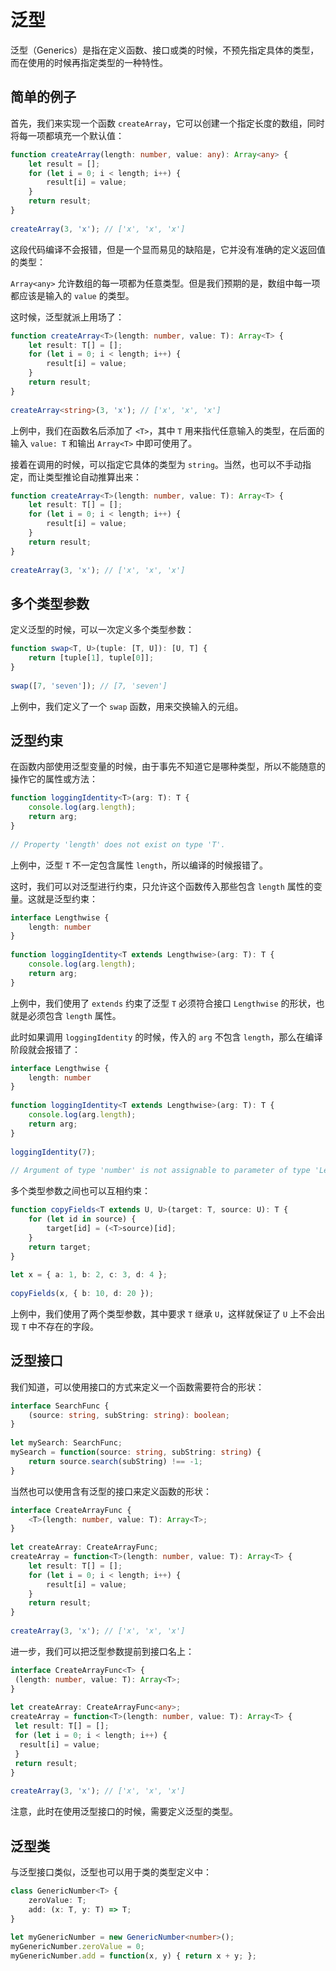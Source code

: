 # 泛型

泛型（Generics）是指在定义函数、接口或类的时候，不预先指定具体的类型，而在使用的时候再指定类型的一种特性。

## 简单的例子

首先，我们来实现一个函数 `createArray`，它可以创建一个指定长度的数组，同时将每一项都填充一个默认值：

``` typescript
function createArray(length: number, value: any): Array<any> {
	let result = [];
	for (let i = 0; i < length; i++) {
		result[i] = value;
	}
	return result;
}
 
createArray(3, 'x'); // ['x', 'x', 'x']
```

这段代码编译不会报错，但是一个显而易见的缺陷是，它并没有准确的定义返回值的类型：

`Array<any>` 允许数组的每一项都为任意类型。但是我们预期的是，数组中每一项都应该是输入的 `value` 的类型。

这时候，泛型就派上用场了：

``` typescript
function createArray<T>(length: number, value: T): Array<T> {
	let result: T[] = [];
	for (let i = 0; i < length; i++) {
		result[i] = value;
	}
	return result;
}
 
createArray<string>(3, 'x'); // ['x', 'x', 'x']
```

上例中，我们在函数名后添加了 `<T>`，其中 `T` 用来指代任意输入的类型，在后面的输入 `value: T` 和输出 `Array<T>` 中即可使用了。

接着在调用的时候，可以指定它具体的类型为 `string`。当然，也可以不手动指定，而让类型推论自动推算出来：

``` typescript
function createArray<T>(length: number, value: T): Array<T> {
	let result: T[] = [];
	for (let i = 0; i < length; i++) {
		result[i] = value;
	}
	return result;
}
 
createArray(3, 'x'); // ['x', 'x', 'x']
```

## 多个类型参数

定义泛型的时候，可以一次定义多个类型参数：

``` typescript
function swap<T, U>(tuple: [T, U]): [U, T] {
	return [tuple[1], tuple[0]];
}
 
swap([7, 'seven']); // [7, 'seven']
```

上例中，我们定义了一个 `swap` 函数，用来交换输入的元组。

## 泛型约束

在函数内部使用泛型变量的时候，由于事先不知道它是哪种类型，所以不能随意的操作它的属性或方法：

``` typescript
function loggingIdentity<T>(arg: T): T {
	console.log(arg.length);
	return arg;
}
 
// Property 'length' does not exist on type 'T'.
```

上例中，泛型 `T` 不一定包含属性 `length`，所以编译的时候报错了。

这时，我们可以对泛型进行约束，只允许这个函数传入那些包含 `length` 属性的变量。这就是泛型约束：

``` typescript
interface Lengthwise {
	length: number
}
 
function loggingIdentity<T extends Lengthwise>(arg: T): T {
	console.log(arg.length);
	return arg;
}
```

上例中，我们使用了 `extends` 约束了泛型 `T` 必须符合接口 `Lengthwise` 的形状，也就是必须包含 `length` 属性。

此时如果调用 `loggingIdentity` 的时候，传入的 `arg` 不包含 `length`，那么在编译阶段就会报错了：

``` typescript
interface Lengthwise {
	length: number
}
 
function loggingIdentity<T extends Lengthwise>(arg: T): T {
	console.log(arg.length);
	return arg;
}
 
loggingIdentity(7);
 
// Argument of type 'number' is not assignable to parameter of type 'Lengthwise'.
```

多个类型参数之间也可以互相约束：

``` typescript
function copyFields<T extends U, U>(target: T, source: U): T {
	for (let id in source) {
		target[id] = (<T>source)[id];
	}
	return target;
}
 
let x = { a: 1, b: 2, c: 3, d: 4 };
 
copyFields(x, { b: 10, d: 20 });
```

上例中，我们使用了两个类型参数，其中要求 `T` 继承 `U`，这样就保证了 `U` 上不会出现 `T` 中不存在的字段。

## 泛型接口

我们知道，可以使用接口的方式来定义一个函数需要符合的形状：

``` typescript
interface SearchFunc {
	(source: string, subString: string): boolean;
}
 
let mySearch: SearchFunc;
mySearch = function(source: string, subString: string) {
	return source.search(subString) !== -1;
}
```

当然也可以使用含有泛型的接口来定义函数的形状：

``` typescript
interface CreateArrayFunc {
	<T>(length: number, value: T): Array<T>;
}
 
let createArray: CreateArrayFunc;
createArray = function<T>(length: number, value: T): Array<T> {
	let result: T[] = [];
	for (let i = 0; i < length; i++) {
		result[i] = value;
	}
	return result;
}
 
createArray(3, 'x'); // ['x', 'x', 'x']
```

进一步，我们可以把泛型参数提前到接口名上：

```typescript
interface CreateArrayFunc<T> {
 (length: number, value: T): Array<T>;
}
 
let createArray: CreateArrayFunc<any>;
createArray = function<T>(length: number, value: T): Array<T> {
 let result: T[] = [];
 for (let i = 0; i < length; i++) {
  result[i] = value;
 }
 return result;
}
 
createArray(3, 'x'); // ['x', 'x', 'x']
```

注意，此时在使用泛型接口的时候，需要定义泛型的类型。

## 泛型类

与泛型接口类似，泛型也可以用于类的类型定义中：

``` typescript
class GenericNumber<T> {
	zeroValue: T;
	add: (x: T, y: T) => T;
}
 
let myGenericNumber = new GenericNumber<number>();
myGenericNumber.zeroValue = 0;
myGenericNumber.add = function(x, y) { return x + y; };
```

